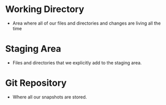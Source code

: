 # Working Directory
- Area where all of our files and directories and changes are living all the time

# Staging Area
- Files and directories that we explicitly add to the staging area.

# Git Repository
- Where all our snapshots are stored.